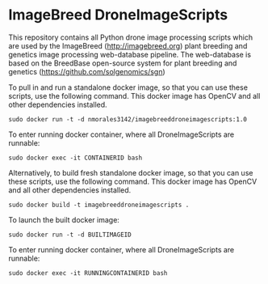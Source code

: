 ImageBreed DroneImageScripts
===

This repository contains all Python drone image processing scripts which are used by the ImageBreed (http://imagebreed.org) plant breeding and genetics image processing web-database pipeline. The web-database is based on the BreedBase open-source system for plant breeding and genetics (https://github.com/solgenomics/sgn)

To pull in and run a standalone docker image, so that you can use these scripts, use the following command. This docker image has OpenCV and all other dependencies installed.

`sudo docker run -t -d nmorales3142/imagebreeddroneimagescripts:1.0`

To enter running docker container, where all DroneImageScripts are runnable:

`sudo docker exec -it CONTAINERID bash`

Alternatively, to build fresh standalone docker image, so that you can use these scripts, use the following command. This docker image has OpenCV and all other dependencies installed.

`sudo docker build -t imagebreeddroneimagescripts .`

To launch the built docker image:

`sudo docker run -t -d BUILTIMAGEID`

To enter running docker container, where all DroneImageScripts are runnable:

`sudo docker exec -it RUNNINGCONTAINERID bash`

